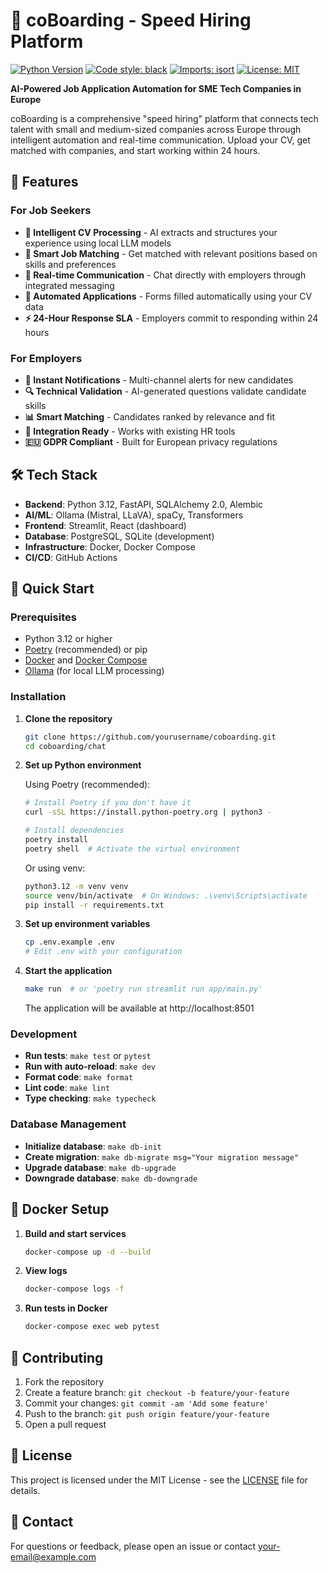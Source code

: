 # 🚀 coBoarding - Speed Hiring Platform

[![Python Version](https://img.shields.io/badge/python-3.12%2B-blue.svg)](https://www.python.org/downloads/)
[![Code style: black](https://img.shields.io/badge/code%20style-black-000000.svg)](https://github.com/psf/black)
[![Imports: isort](https://img.shields.io/badge/%20imports-isort-%231674b1?style=flat&labelColor=ef8336)](https://pycqa.github.io/isort/)
[![License: MIT](https://img.shields.io/badge/License-MIT-yellow.svg)](https://opensource.org/licenses/MIT)

**AI-Powered Job Application Automation for SME Tech Companies in Europe**

coBoarding is a comprehensive "speed hiring" platform that connects tech talent with small and medium-sized companies across Europe through intelligent automation and real-time communication. Upload your CV, get matched with companies, and start working within 24 hours.

## 🚀 Features

### For Job Seekers
- **📄 Intelligent CV Processing** - AI extracts and structures your experience using local LLM models
- **🎯 Smart Job Matching** - Get matched with relevant positions based on skills and preferences
- **💬 Real-time Communication** - Chat directly with employers through integrated messaging
- **🤖 Automated Applications** - Forms filled automatically using your CV data
- **⚡ 24-Hour Response SLA** - Employers commit to responding within 24 hours

### For Employers
- **📢 Instant Notifications** - Multi-channel alerts for new candidates
- **🔍 Technical Validation** - AI-generated questions validate candidate skills
- **📊 Smart Matching** - Candidates ranked by relevance and fit
- **💼 Integration Ready** - Works with existing HR tools
- **🇪🇺 GDPR Compliant** - Built for European privacy regulations

## 🛠️ Tech Stack

- **Backend**: Python 3.12, FastAPI, SQLAlchemy 2.0, Alembic
- **AI/ML**: Ollama (Mistral, LLaVA), spaCy, Transformers
- **Frontend**: Streamlit, React (dashboard)
- **Database**: PostgreSQL, SQLite (development)
- **Infrastructure**: Docker, Docker Compose
- **CI/CD**: GitHub Actions

## 🚀 Quick Start

### Prerequisites

- Python 3.12 or higher
- [Poetry](https://python-poetry.org/) (recommended) or pip
- [Docker](https://www.docker.com/) and [Docker Compose](https://docs.docker.com/compose/)
- [Ollama](https://ollama.ai/) (for local LLM processing)

### Installation

1. **Clone the repository**
   ```bash
   git clone https://github.com/yourusername/coboarding.git
   cd coboarding/chat
   ```

2. **Set up Python environment**
   
   Using Poetry (recommended):
   ```bash
   # Install Poetry if you don't have it
   curl -sSL https://install.python-poetry.org | python3 -
   
   # Install dependencies
   poetry install
   poetry shell  # Activate the virtual environment
   ```
   
   Or using venv:
   ```bash
   python3.12 -m venv venv
   source venv/bin/activate  # On Windows: .\venv\Scripts\activate
   pip install -r requirements.txt
   ```

3. **Set up environment variables**
   ```bash
   cp .env.example .env
   # Edit .env with your configuration
   ```

4. **Start the application**
   ```bash
   make run  # or 'poetry run streamlit run app/main.py'
   ```
   The application will be available at http://localhost:8501

### Development

- **Run tests**: `make test` or `pytest`
- **Run with auto-reload**: `make dev`
- **Format code**: `make format`
- **Lint code**: `make lint`
- **Type checking**: `make typecheck`

### Database Management

- **Initialize database**: `make db-init`
- **Create migration**: `make db-migrate msg="Your migration message"`
- **Upgrade database**: `make db-upgrade`
- **Downgrade database**: `make db-downgrade`

## 🐳 Docker Setup

1. **Build and start services**
   ```bash
   docker-compose up -d --build
   ```

2. **View logs**
   ```bash
   docker-compose logs -f
   ```

3. **Run tests in Docker**
   ```bash
   docker-compose exec web pytest
   ```

## 🤝 Contributing

1. Fork the repository
2. Create a feature branch: `git checkout -b feature/your-feature`
3. Commit your changes: `git commit -am 'Add some feature'`
4. Push to the branch: `git push origin feature/your-feature`
5. Open a pull request

## 📄 License

This project is licensed under the MIT License - see the [LICENSE](LICENSE) file for details.

## 📧 Contact

For questions or feedback, please open an issue or contact [your-email@example.com](mailto:your-email@example.com)
